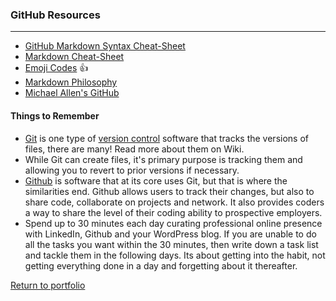### GitHub Resources
***

* [GitHub Markdown Syntax Cheat-Sheet](https://help.github.com/articles/basic-writing-and-formatting-syntax/)
* [Markdown Cheat-Sheet](https://github.com/adam-p/markdown-here/wiki/Markdown-Here-Cheatsheet)
* [Emoji Codes](https://www.webpagefx.com/tools/emoji-cheat-sheet/) :+1:
* [Markdown Philosophy](http://daringfireball.net/projects/markdown/syntax)
* [Michael Allen's GitHub](https://github.com/mrmichaelgallen)

#### Things to Remember
* [Git](https://en.wikipedia.org/wiki/Git_(software)) is one type of [version control](https://en.wikipedia.org/wiki/Version_control) software that tracks the versions of files, there are many! Read more about them on Wiki.
* While Git can create files, it's primary purpose is tracking them and allowing you to revert to prior versions if necessary.
* [Github](https://en.wikipedia.org/wiki/GitHub) is software that at its core uses Git, but that is where the similarities end. Github allows users to track their changes, but also to share code, collaborate on projects and network. It also provides coders a way to share the level of their coding ability to prospective employers.
* Spend up to 30 minutes each day curating professional online presence with LinkedIn, Github and your WordPress blog. If you are unable to do all the tasks you want within the 30 minutes, then write down a task list and tackle them in the following days. Its about getting into the habit, not getting everything done in a day and forgetting about it thereafter. 

[Return to portfolio](https://github.com/mrmichaelgallen/Portfolio-for-MichaelAllen/)


